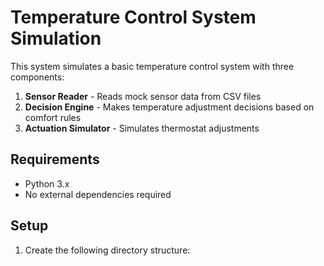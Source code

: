 # Temperature Control System Simulation

This system simulates a basic temperature control system with three components:

1. **Sensor Reader** - Reads mock sensor data from CSV files
2. **Decision Engine** - Makes temperature adjustment decisions based on comfort rules
3. **Actuation Simulator** - Simulates thermostat adjustments

## Requirements

- Python 3.x
- No external dependencies required

## Setup

1. Create the following directory structure: